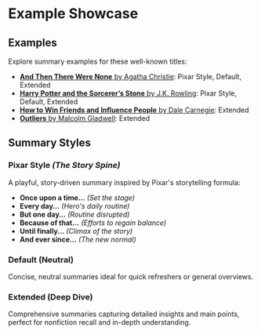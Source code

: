 # Example Showcase

## Examples
Explore summary examples for these well-known titles:
- [**And Then There Were None** by Agatha Christie](./and-then-there-were-none.md): Pixar Style, Default, Extended
- [**Harry Potter and the Sorcerer’s Stone** by J.K. Rowling](./harry-pooter-and-the-sorcerers-stone.md): Pixar Style, Default, Extended
- [**How to Win Friends and Influence People** by Dale Carnegie](./how-to-win-friends-and-influence-people.md): Extended
- [**Outliers** by Malcolm Gladwell](./outliers.md): Extended

## Summary Styles

### Pixar Style *(The Story Spine)*
A playful, story-driven summary inspired by Pixar's storytelling formula:
- **Once upon a time…** *(Set the stage)*
- **Every day…** *(Hero's daily routine)*
- **But one day…** *(Routine disrupted)*
- **Because of that…** *(Efforts to regain balance)*
- **Until finally…** *(Climax of the story)*
- **And ever since…** *(The new normal)*

### Default (Neutral)
Concise, neutral summaries ideal for quick refreshers or general overviews.

### Extended (Deep Dive)
Comprehensive summaries capturing detailed insights and main points, perfect for nonfiction recall and in-depth understanding.

